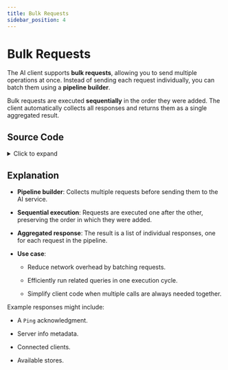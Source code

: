 ```yaml
---
title: Bulk Requests
sidebar_position: 4
---
```


# Bulk Requests

The AI client supports **bulk requests**, allowing you to send multiple operations at once. Instead of sending each request individually, you can batch them using a **pipeline builder**.

Bulk requests are executed **sequentially** in the order they were added. The client automatically collects all responses and returns them as a single aggregated result.

## Source Code

<details>
  <summary>Click to expand</summary>

  ```py
  from ahnlich_client_py import AhnlichAIClient

  client = AhnlichAIClient(address="127.0.0.1", port=1370)

  # Create a pipeline builder
  request_builder = client.pipeline()

  # Queue multiple requests
  request_builder.ping()
  request_builder.info_server()
  request_builder.list_clients()
  request_builder.list_stores()

  # Execute the pipeline
  response = client.exec()
  ```
</details>

## Explanation

* **Pipeline builder**:
 Collects multiple requests before sending them to the AI service.

* **Sequential execution**:
 Requests are executed one after the other, preserving the order in which they were added.

* **Aggregated response**:
 The result is a list of individual responses, one for each request in the pipeline.

* **Use case**:

  * Reduce network overhead by batching requests.

  * Efficiently run related queries in one execution cycle.

  * Simplify client code when multiple calls are always needed together.

Example responses might include:

* A `Ping` acknowledgment.

* Server info metadata.

* Connected clients.

* Available stores.


